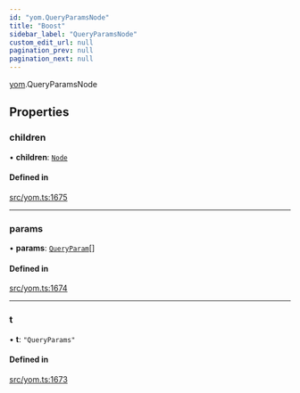```yaml
---
id: "yom.QueryParamsNode"
title: "Boost"
sidebar_label: "QueryParamsNode"
custom_edit_url: null
pagination_prev: null
pagination_next: null
---
```


[yom](../namespaces/yom.md).QueryParamsNode

## Properties

### children

• **children**: [`Node`](../namespaces/yom.md#node)

#### Defined in

[src/yom.ts:1675](https://github.com/yolmio/boost/blob/5cada48/src/yom.ts#L1675)

___

### params

• **params**: [`QueryParam`](yom.QueryParam.md)[]

#### Defined in

[src/yom.ts:1674](https://github.com/yolmio/boost/blob/5cada48/src/yom.ts#L1674)

___

### t

• **t**: ``"QueryParams"``

#### Defined in

[src/yom.ts:1673](https://github.com/yolmio/boost/blob/5cada48/src/yom.ts#L1673)
